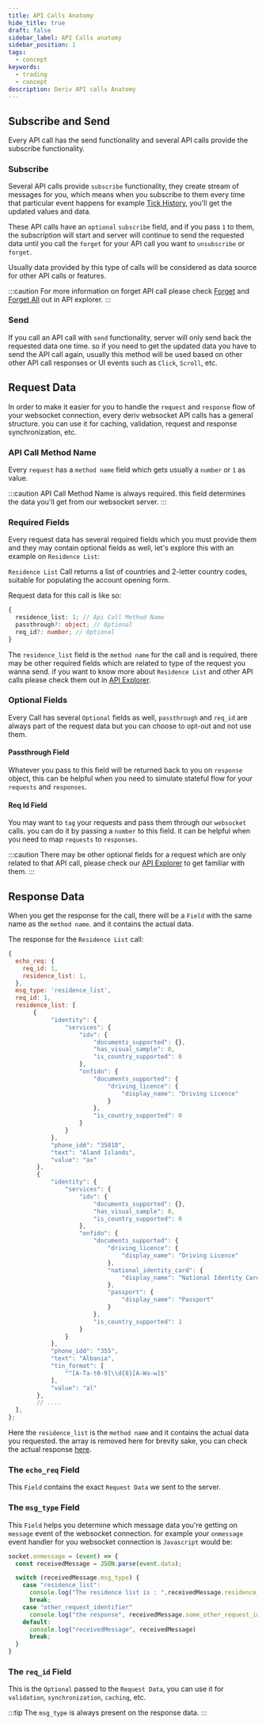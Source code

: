 ```yaml
---
title: API Calls Anatomy
hide_title: true
draft: false
sidebar_label: API Calls anatomy
sidebar_position: 1
tags:
  - concept
keywords:
  - trading
  - concept
description: Deriv API calls Anatomy
---
```

## Subscribe and Send

Every API call has the send functionality and several API calls provide the subscribe functionality.

### Subscribe

Several API calls provide `subscribe` functionality, they create stream of messages for you, which means when you subscribe to them every time that particular event happens for example [Tick History](https://api.deriv.com/api-explorer#ticks_history), you'll get the updated values and data.

These API calls have an `optional` `subscribe` field, and if you pass `1` to them, the subscription will start and server will continue to send the requested data until you call the `forget`  for your API call you want to `unsubscribe` or `forget`.

Usually data provided by this type of calls will be considered as data source for other API calls or features.

:::caution
For more information on forget API call please check [Forget](https://api.deriv.com/api-explorer#forget) and [Forget All](https://api.deriv.com/api-explorer#forget_all) out in API explorer.
:::

### Send

If you call an API call with `send` functionality, server will only send back the requested data one time. so if you need to get the updated data you have to send the API call again, usually this method will be used based on other other API call responses or UI events such as `Click`, `Scroll`, etc.

## Request Data

In order to make it easier for you to handle the `request` and `response` flow of your websocket connection, every deriv websocket API calls has a general structure. you can use it for caching, validation, request and response synchronization, etc.

### API Call Method Name

Every `request` has a `method name` field which gets usually a `number` or `1` as value.

:::caution
API Call Method Name is always required. this field determines the data you'll get from our websocket server.
:::

### Required Fields

Every request data has several required fields which you must provide them and they may contain optional fields as well, let's explore this with an example on `Residence List`:

`Residence List` Call returns a list of countries and 2-letter country codes, suitable for populating the account opening form.

Request data for this call is like so:

```ts
{
  residence_list: 1; // Api Call Method Name
  passthrough?: object; // Optional
  req_id?: number; // Optional
}
```

The `residence_list` field is the `method name` for the call and is required, there may be other required fields which are related to type of the request you wanna send. if you want to know more about `Residence List` and other API calls please check them out in [API Explorer](https://api.deriv.com/api-explorer#residence_list).

### Optional Fields

Every Call has several `Optional` fields as well, `passthrough` and `req_id` are always part of the request data but you can choose to opt-out and not use them.

#### Passthrough Field

Whatever you pass to this field will be returned back to you on `response` object, this can be helpful when you need to simulate stateful flow for your `requests` and `responses`.

#### Req Id Field

You may want to `tag` your requests and pass them through our `websocket` calls. you can do it by passing a `number` to this field. it can be helpful when you need to map `requests` to `responses`.

:::caution
There may be other optional fields for a request which are only related to that API call, please check our [API Explorer](https://api.deriv.com/api-explorer) to get familiar with them.
:::

## Response Data

When you get the response for the call, there will be a `Field` with the same name as the `method name`. and it contains the actual data.

The response for the `Residence List` call:

```js
{
  echo_req: {
    req_id: 1,
    residence_list: 1,
  },
  msg_type: 'residence_list',
  req_id: 1,
  residence_list: [
       {
            "identity": {
                "services": {
                    "idv": {
                        "documents_supported": {},
                        "has_visual_sample": 0,
                        "is_country_supported": 0
                    },
                    "onfido": {
                        "documents_supported": {
                            "driving_licence": {
                                "display_name": "Driving Licence"
                            }
                        },
                        "is_country_supported": 0
                    }
                }
            },
            "phone_idd": "35818",
            "text": "Aland Islands",
            "value": "ax"
        },
        {
            "identity": {
                "services": {
                    "idv": {
                        "documents_supported": {},
                        "has_visual_sample": 0,
                        "is_country_supported": 0
                    },
                    "onfido": {
                        "documents_supported": {
                            "driving_licence": {
                                "display_name": "Driving Licence"
                            },
                            "national_identity_card": {
                                "display_name": "National Identity Card"
                            },
                            "passport": {
                                "display_name": "Passport"
                            }
                        },
                        "is_country_supported": 1
                    }
                }
            },
            "phone_idd": "355",
            "text": "Albania",
            "tin_format": [
                "^[A-Ta-t0-9]\\d{8}[A-Wa-w]$"
            ],
            "value": "al"
        },
        // ....
  ],
};
```

Here the `residence_list` is the `method name` and it contains the actual data you requested. the array is removed here for brevity sake, you can check the actual response [here](https://api.deriv.com/api-explorer#residence_list).

### The `echo_req` Field

This `Field` contains the exact `Request Data` we sent to the server.

### The `msg_type` Field

This `Field` helps you determine which message data you're getting on `message` event of the websocket connection. for example your `onmessage` event handler for you websocket connection is `Javascript` would be:

```js
socket.onmessage = (event) => {
  const receivedMessage = JSON.parse(event.data);

  switch (receivedMessage.msg_type) {
    case "residence_list":
      console.log("The residence list is : ",receivedMessage.residence_list)
      break;
    case "other_request_identifier"
      console.log("the response", receivedMessage.some_other_request_identifier)
    default:
      console.log("receivedMessage", receivedMessage)
      break;
  }
}
```

### The `req_id` Field

This is the `Optional` passed to the `Request Data`, you can use it for `validation`, `synchronization`, `caching`, etc.

:::tip
The `msg_type` is always present on the response data.
:::